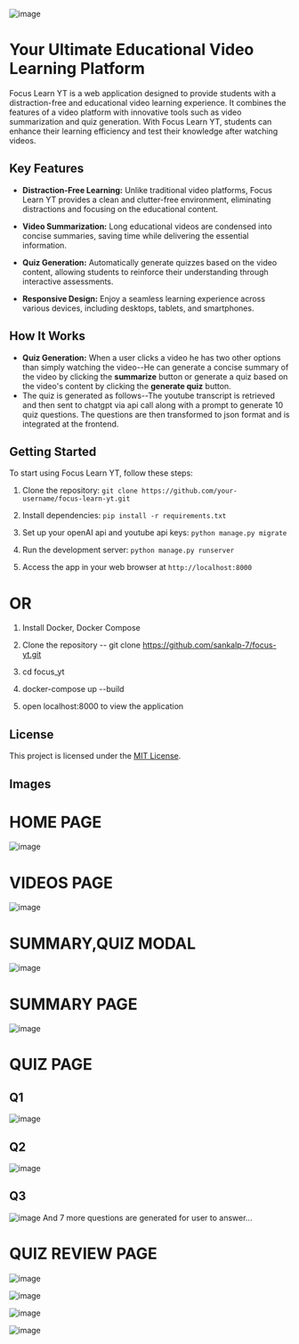 
![image](https://github.com/sankalp-7/FocusLearn-YT/assets/104098061/2b7cf0d6-0ae3-46d7-b062-cd10fff78c5c)

# Your Ultimate Educational Video Learning Platform

Focus Learn YT is a web application designed to provide students with a distraction-free and educational video learning experience. It combines the features of a video platform with innovative tools such as video summarization and quiz generation. With Focus Learn YT, students can enhance their learning efficiency and test their knowledge after watching videos.

## Key Features

- **Distraction-Free Learning:** Unlike traditional video platforms, Focus Learn YT provides a clean and clutter-free environment, eliminating distractions and focusing on the educational content.

- **Video Summarization:** Long educational videos are condensed into concise summaries, saving time while delivering the essential information.

- **Quiz Generation:** Automatically generate quizzes based on the video content, allowing students to reinforce their understanding through interactive assessments.

- **Responsive Design:** Enjoy a seamless learning experience across various devices, including desktops, tablets, and smartphones.

 ## How It Works
 - **Quiz Generation:** When a user clicks a video he has two other options than simply watching the video--He can generate a concise summary of the video by clicking the **summarize** button or generate a quiz based on the video's content by clicking the **generate quiz** button.
 - The quiz is generated as follows--The youtube transcript is retrieved and then sent to chatgpt via api call along with a prompt to generate 10 quiz questions. The questions are then transformed to json format and is integrated at the frontend.
## Getting Started

To start using Focus Learn YT, follow these steps:

1. Clone the repository: `git clone https://github.com/your-username/focus-learn-yt.git`

2. Install dependencies: `pip install -r requirements.txt`

3. Set up your openAI api and youtube api keys: `python manage.py migrate`

4. Run the development server: `python manage.py runserver`

5. Access the app in your web browser at `http://localhost:8000`

# OR

1. Install Docker, Docker Compose

2. Clone the repository -- git clone https://github.com/sankalp-7/focus-yt.git

3. cd focus_yt

4. docker-compose up --build

5. open localhost:8000 to view the application


## License

This project is licensed under the [MIT License](LICENSE).

## Images 
# HOME PAGE

![image](https://github.com/sankalp-7/FocusLearn-YT/assets/104098061/87ee2608-5d3f-429f-9b14-f27e3add0f77)


# VIDEOS PAGE

![image](https://github.com/sankalp-7/FocusLearn-YT/assets/104098061/ec72db36-3d3a-4b9b-b01b-2e78d1963883)

# SUMMARY,QUIZ MODAL

![image](https://github.com/sankalp-7/FocusLearn-YT/assets/104098061/b49a8413-3535-411c-86ef-20774a75a34f)

# SUMMARY PAGE

![image](https://github.com/sankalp-7/FocusLearn-YT/assets/104098061/6f461b69-1e05-461e-bd13-8354f2726cf6)

# QUIZ PAGE
## Q1
![image](https://github.com/sankalp-7/FocusLearn-YT/assets/104098061/2471462f-da7f-4eef-b6e0-b2e893c5befa)
## Q2
![image](https://github.com/sankalp-7/FocusLearn-YT/assets/104098061/40f9b289-634d-4747-8d24-cbd5427f65a6)
## Q3
![image](https://github.com/sankalp-7/FocusLearn-YT/assets/104098061/495ed28c-7747-42cb-9567-4667dcc080b7)
And 7 more questions are generated for user to answer...

# QUIZ REVIEW PAGE

![image](https://github.com/sankalp-7/FocusLearn-YT/assets/104098061/a897de84-f3b7-44c0-96e7-e6495ab9e00b)

![image](https://github.com/sankalp-7/FocusLearn-YT/assets/104098061/20f3b04a-9a8f-46ad-8150-b776a15b439b)

![image](https://github.com/sankalp-7/FocusLearn-YT/assets/104098061/721b026f-b36c-4158-b7cd-8bd690718ed3)

![image](https://github.com/sankalp-7/FocusLearn-YT/assets/104098061/4ac68909-bdce-409c-906a-e43eb3b52301)









